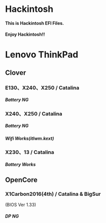 # Hackintosh
#### This is Hackintosh EFI Files.
#### Enjoy Hackintosh!!

# Lenovo ThinkPad

## Clover

### E130、X240、X250 / Catalina
##### Battery NG

### X240、X250 / Catalina
##### Battery NG
##### Wifi Works(itlwm.kext)

### X230、13 / Catalina
##### Battery Works


## OpenCore
### X1Carbon2016(4th) / Catalina & BigSur
(BIOS Ver 1.33)
##### DP NG
